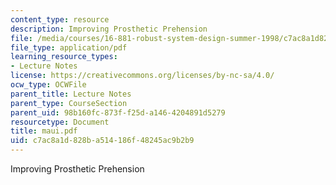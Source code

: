 ```yaml
---
content_type: resource
description: Improving Prosthetic Prehension
file: /media/courses/16-881-robust-system-design-summer-1998/c7ac8a1d828ba514186f48245ac9b2b9_maui.pdf
file_type: application/pdf
learning_resource_types:
- Lecture Notes
license: https://creativecommons.org/licenses/by-nc-sa/4.0/
ocw_type: OCWFile
parent_title: Lecture Notes
parent_type: CourseSection
parent_uid: 98b160fc-873f-f25d-a146-4204891d5279
resourcetype: Document
title: maui.pdf
uid: c7ac8a1d-828b-a514-186f-48245ac9b2b9
---
```

Improving Prosthetic Prehension
